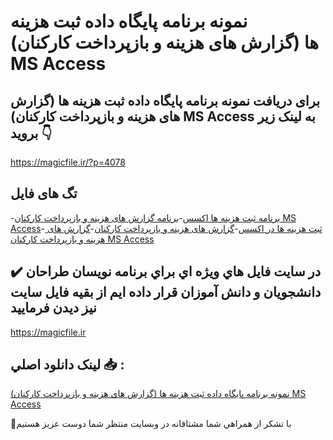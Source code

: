 # نمونه برنامه پایگاه داده ثبت هزینه ها (گزارش های هزینه و بازپرداخت کارکنان) MS Access

## برای دریافت نمونه برنامه پایگاه داده ثبت هزینه ها (گزارش های هزینه و بازپرداخت کارکنان) MS Access به لینک زیر بروید 👇

https://magicfile.ir/?p=4078

## تگ های فایل

-[برنامه  ثبت هزینه ها اکسس](https://magicfile.ir/product/%d9%86%d9%85%d9%88%d9%86%d9%87-%d8%a8%d8%b1%d9%86%d8%a7%d9%85%d9%87%d9%be%d8%a7%db%8c%da%af%d8%a7%d9%87-%d8%af%d8%a7%d8%af%d9%87-%da%af%d8%b2%d8%a7%d8%b1%d8%b4-%d9%87%d8%a7%db%8c-%d9%87%d8%b2%db%8c%d9%86%d9%87-%d8%a8%d8%a7%d8%b2%d9%be%d8%b1%d8%af%d8%a7%d8%ae%d8%aa-%da%a9%d8%a7%d8%b1%da%a9%d9%86%d8%a7%d9%86-ms-access/)-[برنامه گزارش های هزینه و بازپرداخت کارکنان MS Access](https://magicfile.ir/product/%d9%86%d9%85%d9%88%d9%86%d9%87-%d8%a8%d8%b1%d9%86%d8%a7%d9%85%d9%87%d9%be%d8%a7%db%8c%da%af%d8%a7%d9%87-%d8%af%d8%a7%d8%af%d9%87-%da%af%d8%b2%d8%a7%d8%b1%d8%b4-%d9%87%d8%a7%db%8c-%d9%87%d8%b2%db%8c%d9%86%d9%87-%d8%a8%d8%a7%d8%b2%d9%be%d8%b1%d8%af%d8%a7%d8%ae%d8%aa-%da%a9%d8%a7%d8%b1%da%a9%d9%86%d8%a7%d9%86-ms-access/)-[ ثبت هزینه ها در اکسس](https://magicfile.ir/product/%d9%86%d9%85%d9%88%d9%86%d9%87-%d8%a8%d8%b1%d9%86%d8%a7%d9%85%d9%87%d9%be%d8%a7%db%8c%da%af%d8%a7%d9%87-%d8%af%d8%a7%d8%af%d9%87-%da%af%d8%b2%d8%a7%d8%b1%d8%b4-%d9%87%d8%a7%db%8c-%d9%87%d8%b2%db%8c%d9%86%d9%87-%d8%a8%d8%a7%d8%b2%d9%be%d8%b1%d8%af%d8%a7%d8%ae%d8%aa-%da%a9%d8%a7%d8%b1%da%a9%d9%86%d8%a7%d9%86-ms-access/)-[گزارش های هزینه و بازپرداخت کارکنان](https://magicfile.ir/product/%d9%86%d9%85%d9%88%d9%86%d9%87-%d8%a8%d8%b1%d9%86%d8%a7%d9%85%d9%87%d9%be%d8%a7%db%8c%da%af%d8%a7%d9%87-%d8%af%d8%a7%d8%af%d9%87-%da%af%d8%b2%d8%a7%d8%b1%d8%b4-%d9%87%d8%a7%db%8c-%d9%87%d8%b2%db%8c%d9%86%d9%87-%d8%a8%d8%a7%d8%b2%d9%be%d8%b1%d8%af%d8%a7%d8%ae%d8%aa-%da%a9%d8%a7%d8%b1%da%a9%d9%86%d8%a7%d9%86-ms-access/)-[گزارش های هزینه و بازپرداخت کارکنان MS Access](https://magicfile.ir/product/%d9%86%d9%85%d9%88%d9%86%d9%87-%d8%a8%d8%b1%d9%86%d8%a7%d9%85%d9%87%d9%be%d8%a7%db%8c%da%af%d8%a7%d9%87-%d8%af%d8%a7%d8%af%d9%87-%da%af%d8%b2%d8%a7%d8%b1%d8%b4-%d9%87%d8%a7%db%8c-%d9%87%d8%b2%db%8c%d9%86%d9%87-%d8%a8%d8%a7%d8%b2%d9%be%d8%b1%d8%af%d8%a7%d8%ae%d8%aa-%da%a9%d8%a7%d8%b1%da%a9%d9%86%d8%a7%d9%86-ms-access/)

## ✔️ در سايت فايل هاي ويژه اي براي برنامه نويسان طراحان دانشجويان و دانش آموزان قرار داده ايم از بقيه فايل سايت نيز ديدن فرماييد

https://magicfile.ir


## لينک دانلود اصلي 📥 :

[نمونه برنامه پایگاه داده ثبت هزینه ها (گزارش های هزینه و بازپرداخت کارکنان) MS Access](https://magicfile.ir/product/%d9%86%d9%85%d9%88%d9%86%d9%87-%d8%a8%d8%b1%d9%86%d8%a7%d9%85%d9%87%d9%be%d8%a7%db%8c%da%af%d8%a7%d9%87-%d8%af%d8%a7%d8%af%d9%87-%da%af%d8%b2%d8%a7%d8%b1%d8%b4-%d9%87%d8%a7%db%8c-%d9%87%d8%b2%db%8c%d9%86%d9%87-%d8%a8%d8%a7%d8%b2%d9%be%d8%b1%d8%af%d8%a7%d8%ae%d8%aa-%da%a9%d8%a7%d8%b1%da%a9%d9%86%d8%a7%d9%86-ms-access/) 


🙏با تشکر از همراهي شما مشتاقانه در وبسایت منتظر شما دوست عزیز هستیم

